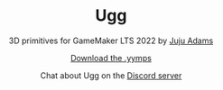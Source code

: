 <h1 align="center">Ugg</h1>

<p align="center">3D primitives for GameMaker LTS 2022 by <a href="https://www.jujuadams.com/" target="_blank">Juju Adams</a></p>

<p align="center"><a href="https://github.com/JujuAdams/ugg/releases/">Download the .yymps</a></p>

<p align="center">Chat about Ugg on the <a href="https://discord.gg/hXTRsd3J2w">Discord server</a></p>
